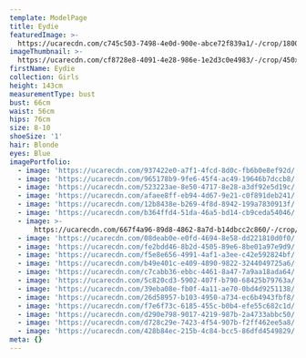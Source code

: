 ```yaml
---
template: ModelPage
title: Eydie
featuredImage: >-
  https://ucarecdn.com/c745c503-7498-4e0d-900e-abce72f839a1/-/crop/1800x872/0,96/-/preview/
imageThumbnail: >-
  https://ucarecdn.com/cf8728e8-4091-4e28-986e-1e2d3c0e4983/-/crop/450x601/300,392/-/preview/
firstName: Eydie
collection: Girls
height: 143cm
measurementType: bust
bust: 66cm
waist: 56cm
hips: 76cm
size: 8-10
shoeSize: '1'
hair: Blonde
eyes: Blue
imagePortfolio:
  - image: 'https://ucarecdn.com/937422e0-a7f1-4fcd-8d0c-fb6b0e8ef92d/'
  - image: 'https://ucarecdn.com/965178b9-9fe6-45f4-ac49-19646b7dccb8/'
  - image: 'https://ucarecdn.com/523223ae-8e50-4717-8e28-a3df92e5d19c/'
  - image: 'https://ucarecdn.com/afaee8ff-eb94-4d67-9e21-c0f891deb241/'
  - image: 'https://ucarecdn.com/12b8438e-b269-4f8d-8942-199a7830913f/'
  - image: 'https://ucarecdn.com/b364ffd4-51da-46a5-bd14-cb9ceda54046/'
  - image: >-
      https://ucarecdn.com/667f4a96-89d8-4862-8a7d-b14dbcc2c860/-/crop/1151x1209/0,421/-/preview/
  - image: 'https://ucarecdn.com/08deab0e-e0fd-4694-8e58-dd221810d0f0/'
  - image: 'https://ucarecdn.com/fe2bdd46-8b2d-4505-89e6-8be01a97e9d9/'
  - image: 'https://ucarecdn.com/f5e8e656-4991-4af1-a3ee-c42e592824bf/'
  - image: 'https://ucarecdn.com/b49e401c-e409-4890-9822-3244049725a6/'
  - image: 'https://ucarecdn.com/c7cabb36-ebbc-4461-8a47-7a9aa18ada64/'
  - image: 'https://ucarecdn.com/5c820cd3-5902-407f-b790-68425b79763a/'
  - image: 'https://ucarecdn.com/39eba08e-fb0f-4a11-ae70-0bd4d9251138/'
  - image: 'https://ucarecdn.com/26d58957-b103-4950-a734-ec6b4943fbf8/'
  - image: 'https://ucarecdn.com/f7e6f73c-6185-455c-b0b4-efe55c682c1d/'
  - image: 'https://ucarecdn.com/d290e798-9017-4219-987b-2a4733abbc50/'
  - image: 'https://ucarecdn.com/d728c29e-7423-4f54-907b-f2ff462ee5a8/'
  - image: 'https://ucarecdn.com/428b84ec-215b-4c84-bcc5-86dfd4549829/'
meta: {}
---
```


